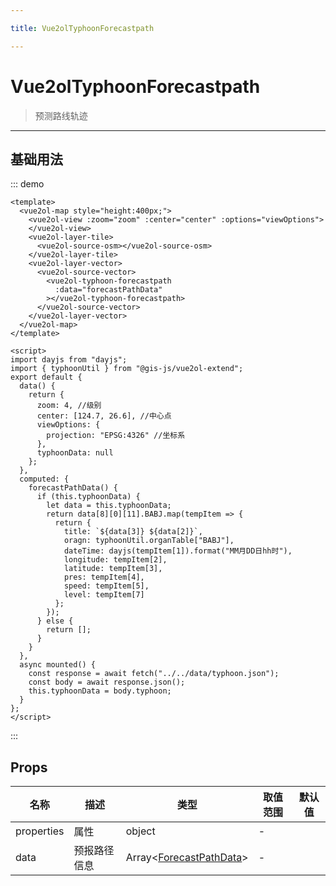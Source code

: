 ```yaml
---

title: Vue2olTyphoonForecastpath

---
```


# Vue2olTyphoonForecastpath

> 预测路线轨迹

---

## 基础用法

::: demo

```vue
<template>
  <vue2ol-map style="height:400px;">
    <vue2ol-view :zoom="zoom" :center="center" :options="viewOptions">
    </vue2ol-view>
    <vue2ol-layer-tile>
      <vue2ol-source-osm></vue2ol-source-osm>
    </vue2ol-layer-tile>
    <vue2ol-layer-vector>
      <vue2ol-source-vector>
        <vue2ol-typhoon-forecastpath
          :data="forecastPathData"
        ></vue2ol-typhoon-forecastpath>
      </vue2ol-source-vector>
    </vue2ol-layer-vector>
  </vue2ol-map>
</template>

<script>
import dayjs from "dayjs";
import { typhoonUtil } from "@gis-js/vue2ol-extend";
export default {
  data() {
    return {
      zoom: 4, //级别
      center: [124.7, 26.6], //中心点
      viewOptions: {
        projection: "EPSG:4326" //坐标系
      },
      typhoonData: null
    };
  },
  computed: {
    forecastPathData() {
      if (this.typhoonData) {
        let data = this.typhoonData;
        return data[8][0][11].BABJ.map(tempItem => {
          return {
            title: `${data[3]} ${data[2]}`,
            oragn: typhoonUtil.organTable["BABJ"],
            dateTime: dayjs(tempItem[1]).format("MM月DD日hh时"),
            longitude: tempItem[2],
            latitude: tempItem[3],
            pres: tempItem[4],
            speed: tempItem[5],
            level: tempItem[7]
          };
        });
      } else {
        return [];
      }
    }
  },
  async mounted() {
    const response = await fetch("../../data/typhoon.json");
    const body = await response.json();
    this.typhoonData = body.typhoon;
  }
};
</script>
```

:::

## Props

| 名称       | 描述         | 类型                                                | 取值范围 | 默认值 |
| ---------- | ------------ | --------------------------------------------------- | -------- | ------ |
| properties | 属性         | object                                              | -        |        |
| data       | 预报路径信息 | Array<[ForecastPathData](./Main.html#forecastdata)> | -        |        |
